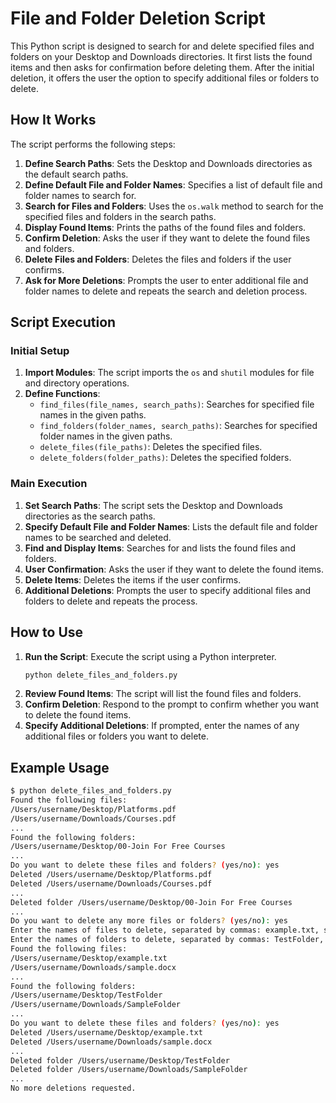 # File and Folder Deletion Script

This Python script is designed to search for and delete specified files and folders on your Desktop and Downloads directories. It first lists the found items and then asks for confirmation before deleting them. After the initial deletion, it offers the user the option to specify additional files or folders to delete.

## How It Works

The script performs the following steps:

1. **Define Search Paths**: Sets the Desktop and Downloads directories as the default search paths.
2. **Define Default File and Folder Names**: Specifies a list of default file and folder names to search for.
3. **Search for Files and Folders**: Uses the `os.walk` method to search for the specified files and folders in the search paths.
4. **Display Found Items**: Prints the paths of the found files and folders.
5. **Confirm Deletion**: Asks the user if they want to delete the found files and folders.
6. **Delete Files and Folders**: Deletes the files and folders if the user confirms.
7. **Ask for More Deletions**: Prompts the user to enter additional file and folder names to delete and repeats the search and deletion process.

## Script Execution

### Initial Setup

1. **Import Modules**: The script imports the `os` and `shutil` modules for file and directory operations.
2. **Define Functions**:
    - `find_files(file_names, search_paths)`: Searches for specified file names in the given paths.
    - `find_folders(folder_names, search_paths)`: Searches for specified folder names in the given paths.
    - `delete_files(file_paths)`: Deletes the specified files.
    - `delete_folders(folder_paths)`: Deletes the specified folders.

### Main Execution

1. **Set Search Paths**: The script sets the Desktop and Downloads directories as the search paths.
2. **Specify Default File and Folder Names**: Lists the default file and folder names to be searched and deleted.
3. **Find and Display Items**: Searches for and lists the found files and folders.
4. **User Confirmation**: Asks the user if they want to delete the found items.
5. **Delete Items**: Deletes the items if the user confirms.
6. **Additional Deletions**: Prompts the user to specify additional files and folders to delete and repeats the process.

## How to Use

1. **Run the Script**: Execute the script using a Python interpreter.
    ```sh
    python delete_files_and_folders.py
    ```
2. **Review Found Items**: The script will list the found files and folders.
3. **Confirm Deletion**: Respond to the prompt to confirm whether you want to delete the found items.
4. **Specify Additional Deletions**: If prompted, enter the names of any additional files or folders you want to delete.

## Example Usage

```sh
$ python delete_files_and_folders.py
Found the following files:
/Users/username/Desktop/Platforms.pdf
/Users/username/Downloads/Courses.pdf
...
Found the following folders:
/Users/username/Desktop/00-Join For Free Courses
...
Do you want to delete these files and folders? (yes/no): yes
Deleted /Users/username/Desktop/Platforms.pdf
Deleted /Users/username/Downloads/Courses.pdf
...
Deleted folder /Users/username/Desktop/00-Join For Free Courses
...
Do you want to delete any more files or folders? (yes/no): yes
Enter the names of files to delete, separated by commas: example.txt, sample.docx
Enter the names of folders to delete, separated by commas: TestFolder, SampleFolder
Found the following files:
/Users/username/Desktop/example.txt
/Users/username/Downloads/sample.docx
...
Found the following folders:
/Users/username/Desktop/TestFolder
/Users/username/Downloads/SampleFolder
...
Do you want to delete these files and folders? (yes/no): yes
Deleted /Users/username/Desktop/example.txt
Deleted /Users/username/Downloads/sample.docx
...
Deleted folder /Users/username/Desktop/TestFolder
Deleted folder /Users/username/Downloads/SampleFolder
...
No more deletions requested.

